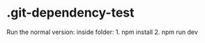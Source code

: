 # .git-dependency-test

Run the normal version:
    inside folder:
	      1. npm install
       	2. npm run dev

